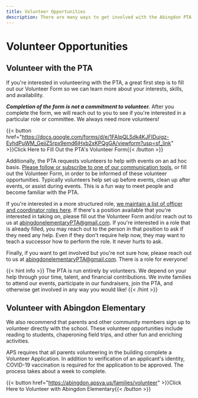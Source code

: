 ```yaml
---
title: Volunteer Opportunities
description: There are many ways to get involved with the Abingdon PTA.
---
```


# Volunteer Opportunities

## Volunteer with the PTA

If you're interested in volunteering with the PTA, a great first step is to fill out our Volunteer Form so we can learn more about your interests, skills, and availability.

***Completion of the form is not a commitment to volunteer.*** After you complete the form, we will reach out to you to see if you're interested in a particular role or committee. We always need more volunteers!

{{< button href="https://docs.google.com/forms/d/e/1FAIpQLSdk4KJFIDuigz-EyhdPuWM_GejjZ5rpx9emd6jHxb2xKPQgGA/viewform?usp=sf_link" >}}Click Here to Fill Out the PTA's Volunteer Form{{< /button >}}

Additionally, the PTA requests volunteers to help with events on an ad hoc basis. [Please follow or subscribe to one of our communication tools](/connect), or fill out the Volunteer Form, in order to be informed of these volunteer opportunities. Typically volunteers help set up before events, clean up after events, or assist during events. This is a fun way to meet people and become familiar with the PTA.

If you're interested in a more structured role, [we maintain a list of officer and coordinator roles here](/leadership). If there's a position available that you're interested in taking on, please fill out the Volunteer Form and/or reach out to us at abingdonelementaryPTA@gmail.com. If you're interested in a role that is already filled, you may reach out to the person in that position to ask if they need any help. Even if they don't require help now, they may want to teach a successor how to perform the role. It never hurts to ask.

Finally, if you want to get involved but you're not sure how, please reach out to us at abingdonelementaryPTA@gmail.com. There is a role for everyone!

{{< hint info >}}
The PTA is run entirely by volunteers. We depend on your help through your time, talent, and financial contributions. We invite families to attend our events, participate in our fundraisers, join the PTA, and otherwise get involved in any way you would like!
{{< /hint >}}

## Volunteer with Abingdon Elementary

We also recommend that parents and other community members sign up to volunteer directly with the school. These volunteer opportunities include reading to students, chaperoning field trips, and other fun and enriching activities.

APS requires that all parents volunteering in the building complete a Volunteer Application. In addition to verification of an applicant's identity, COVID-19 vaccination is required for the application to be approved. The process takes about a week to complete.

{{< button href="https://abingdon.apsva.us/families/volunteer" >}}Click Here to Volunteer with Abingdon Elementary{{< /button >}}
